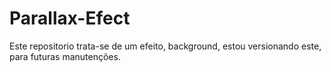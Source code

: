 # Parallax-Efect
Este repositorio trata-se de um efeito, background, estou versionando este, para futuras manutenções.
